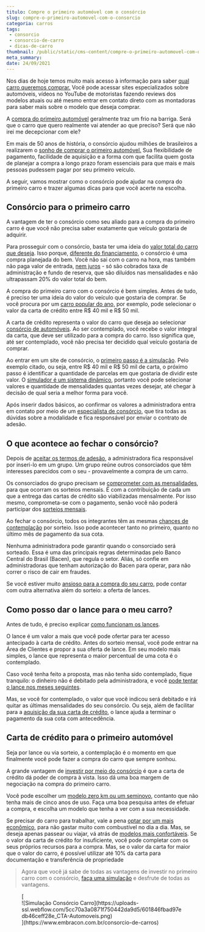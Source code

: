 ```yaml
---
titulo: Compre o primeiro automóvel com o consórcio
slug: compre-o-primeiro-automovel-com-o-consorcio
categoria: carros
tags:
 - consorcio
 - consorcio-de-carro
 - dicas-de-carro
thumbnail: /public/static/cms-content/compre-o-primeiro-automovel-com-o-consorcio.jpg
meta_summary: 
date: 24/09/2021
---
```

Nos dias de hoje temos muito mais acesso à informação para saber [qual carro queremos comprar.](https://www.embracon.com.br/blog/4-motivos-para-voce-comprar-um-carro-novo) Você pode acessar sites especializados sobre automóveis, vídeos no YouTube de motoristas fazendo reviews dos modelos atuais ou até mesmo entrar em contato direto com as montadoras para saber mais sobre o modelo que deseja comprar.

A [compra do primeiro automóvel](https://www.embracon.com.br/blog/primeiro-carro-como-acertar-na-escolha) geralmente traz um frio na barriga. Será que o carro que quero realmente vai atender ao que preciso? Será que não irei me decepcionar com ele?

Em mais de 50 anos de história, o consórcio ajudou milhões de brasileiros a realizarem o [sonho de comprar o primeiro automóvel.](https://www.embracon.com.br/blog/guia-completo-para-a-compra-do-primeiro-carro) Sua flexibilidade de pagamento, facilidade de aquisição e a forma com que facilita quem gosta de planejar a compra a longo prazo foram essenciais para que mais e mais pessoas pudessem pagar por seu primeiro veículo.

A seguir, vamos mostrar como o consórcio pode ajudar na compra do primeiro carro e trazer algumas dicas para que você acerte na escolha.

Consórcio para o primeiro carro
-------------------------------

A vantagem de ter o consórcio como seu aliado para a compra do primeiro carro é que você não precisa saber exatamente que veículo gostaria de adquirir.

Para prosseguir com o consórcio, basta ter uma ideia do [valor total do carro que deseja](https://www.embracon.com.br/blog/quais-sao-os-11-carros-2018-mais-baratos-do-brasil). Isso porque, [diferente do financiamento](https://www.embracon.com.br/blog/financiamento-ou-consorcio-de-carro), o consórcio é uma compra planejada do bem. Você não sai com o carro na hora, mas também não paga valor de entrada, [nem juros](https://www.embracon.com.br/blog/consorcio-nao-tem-juros-entenda) - só são cobrados taxa de administração e fundo de reserva, que são diluídos nas mensalidades e não ultrapassam 20% do valor total do bem.

A compra do primeiro carro com o consórcio é bem simples. Antes de tudo, é preciso ter uma ideia do valor do veículo que gostaria de comprar. Se você procura por um [carro popular do ano,](https://www.embracon.com.br/blog/carros-mais-baratos-os-modelos-de-ate-r-40-mil) por exemplo, pode selecionar o valor da carta de crédito entre R$ 40 mil e R$ 50 mil.

A carta de crédito representa o valor do carro que deseja ao selecionar [consórcio de automóveis](https://www.embracon.com.br/blog/como-funciona-consorcio-de-automoveis-por-que-boa-opcao). Ao ser contemplado, você recebe o valor integral da carta, que deve ser utilizado para a compra do carro. Isso significa que, até ser contemplado, você não precisa ter decidido qual veículo gostaria de comprar.

Ao entrar em um site de consórcio, o [primeiro passo é a simulação](https://www.embracon.com.br/blog/entenda-a-importancia-de-fazer-uma-simulacao-antes-de-contratar-um-consorcio). Pelo exemplo citado, ou seja, entre R$ 40 mil e R$ 50 mil de carta, o próximo passo é identificar a quantidade de parcelas em que gostaria de dividir este valor. O [simulador é um sistema dinâmico](https://www.embracon.com.br/blog/simulacao-de-consorcio), portanto você pode selecionar valores e quantidade de mensalidades quantas vezes desejar, até chegar à decisão de qual seria a melhor forma para você.

Após inserir dados básicos, ao confirmar os valores a administradora entra em contato por meio de um [especialista de consórcio](https://www.embracon.com.br/blog/tudo-o-que-voce-precisa-saber-sobre-a-importancia-de-um-consultor-de-consorcio), que tira todas as dúvidas sobre a modalidade e fica responsável por enviar o contrato de adesão.

O que acontece ao fechar o consórcio?
-------------------------------------

Depois de [aceitar os termos de adesão](https://www.embracon.com.br/blog/saiba-o-que-avaliar-antes-de-assinar-um-contrato-de-consorcio), a administradora fica responsável por inseri-lo em um grupo. Um grupo reúne outros consorciados que têm interesses parecidos com o seu - provavelmente a compra de um carro.

Os consorciados do grupo precisam se [comprometer com as mensalidades](https://www.embracon.com.br/blog/11-coisas-que-voce-precisa-saber-sobre-a-parcela-do-consorcio), para que ocorram os sorteios mensais. É com a contribuição de cada um que a entrega das cartas de crédito são viabilizadas mensalmente. Por isso mesmo, comprometa-se com o pagamento, senão você não poderá participar dos [sorteios mensais](https://www.embracon.com.br/blog/assembleia-de-consorcio-como-funciona).

Ao fechar o consórcio, todos os integrantes têm as mesmas [chances de contemplação](https://www.embracon.com.br/blog/quais-sao-as-formas-de-contemplacao) por sorteio. Isso pode acontecer tanto no primeiro, quanto no último mês de pagamento da sua cota.

Nenhuma administradora pode garantir quando o consorciado será sorteado. Essa é uma das principais regras determinadas pelo Banco Central do Brasil (Bacen), que regula o setor. Aliás, só confie em administradoras que tenham autorização do Bacen para operar, para não correr o risco de cair em fraudes.

Se você estiver muito [ansioso para a compra do seu carro](https://www.embracon.com.br/blog/pensando-em-comprar-um-carro-saiba-o-que-levar-em-consideracao), pode contar com outra alternativa além do sorteio: a oferta de lances.

Como posso dar o lance para o meu carro?
----------------------------------------

Antes de tudo, é preciso explicar [como funcionam os lances](https://www.embracon.com.br/blog/como-funcionam-os-tipos-de-lances-no-consorcio).

O lance é um valor a mais que você pode ofertar para ter acesso antecipado à carta de crédito. Antes do sorteio mensal, você pode entrar na Área de Clientes e propor a sua oferta de lance. Em seu modelo mais simples, o lance que representa o maior percentual de uma cota é o contemplado.

Caso você tenha feito a proposta, mas não tenha sido contemplado, fique tranquilo: o dinheiro não é debitado pela administradora, e você [pode tentar o lance nos meses seguintes](https://www.embracon.com.br/blog/como-fazer-oferta-de-lance-em-consorcio).

Mas, se você for contemplado, o valor que você indicou será debitado e irá quitar as últimas mensalidades do seu consórcio. Ou seja, além de facilitar para a [aquisição da sua carta de crédito](https://www.embracon.com.br/blog/tudo-o-que-voce-precisa-saber-sobre-a-carta-de-credito-de-consorcios), o lance ajuda a terminar o pagamento da sua cota com antecedência.

Carta de crédito para o primeiro automóvel
------------------------------------------

Seja por lance ou via sorteio, a contemplação é o momento em que finalmente você pode fazer a compra do carro que sempre sonhou.

A grande vantagem de [investir por meio do consórcio](https://www.embracon.com.br/blog/8-motivos-que-comprovam-que-consorcio-e-investimento) é que a carta de crédito dá poder de compra à vista. Isso dá uma boa margem de negociação na compra do primeiro carro.

Você pode escolher um [modelo zero km ou um seminovo](https://www.embracon.com.br/blog/carro-zero-ou-seminovo), contanto que não tenha mais de cinco anos de uso. Faça uma boa pesquisa antes de efetuar a compra, e escolha um modelo que tenha a ver com a sua necessidade.

Se precisar do carro para trabalhar, vale a pena [optar por um mais econômico](https://www.embracon.com.br/blog/afinal-quais-sao-os-carros-mais-economicos-do-mercado), para não gastar muito com combustível no dia a dia. Mas, se deseja apenas passear ou viajar, vá atrás de [modelos mais confortáveis](https://www.embracon.com.br/blog/carro-de-passeio-como-escolher-a-melhor-opcao). Se o valor da carta de crédito for insuficiente, você pode completar com os seus próprios recursos para a compra. Mas, se o valor da carta for maior que o valor do carro, é possível utilizar até 10% da carta para documentação e transferência de propriedade

> Agora que você já sabe de todas as vantagens de investir no primeiro carro com o consórcio, [faça uma simulação](https://www.embracon.com.br/consorcio-de-carros) e desfrute de todas as vantagens.

<figure class="w-richtext-figure-type-image w-richtext-align-center">[<div>![Simulação Consórcio Carro](https://uploads-ssl.webflow.com/5cc70a3a0871f750442da9d5/601846fbad97edb46ceff28e_CTA-Automoveis.png)</div>](https://www.embracon.com.br/consorcio-de-carros)</figure>‍
